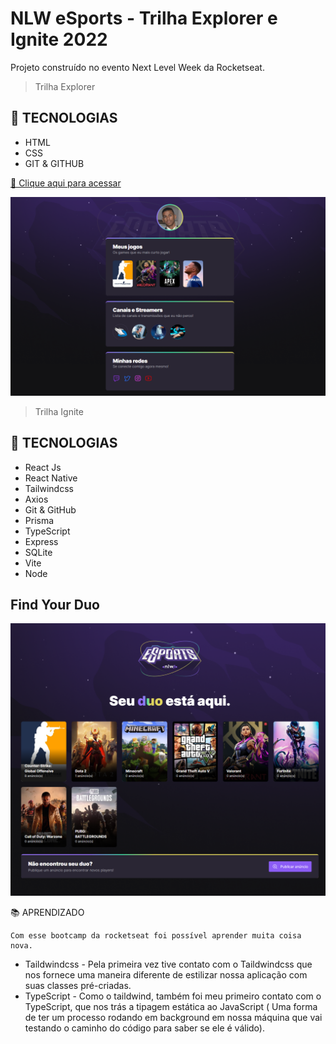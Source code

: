 # NLW eSports - Trilha Explorer e Ignite 2022

Projeto construído no evento Next Level Week da Rocketseat.

> Trilha Explorer

## 🔨 TECNOLOGIAS

* HTML
* CSS
* GIT & GITHUB

[🔗 Clique aqui para acessar](https://wesleydrc.github.io/rocketseat-nlw/trilhas-rocketseat/explorer/)

![preview](./.github/previewExplorer.png)

> Trilha Ignite

## 🔨 TECNOLOGIAS

* React Js
* React Native
* Tailwindcss
* Axios
* Git & GitHub
* Prisma
* TypeScript
* Express
* SQLite
* Vite
* Node

## Find Your Duo
![preview](./.github/previewIgnite.png)


📚 APRENDIZADO

	Com esse bootcamp da rocketseat foi possível aprender muita coisa nova.
* Taildwindcss - Pela primeira vez tive contato com o Taildwindcss que nos fornece uma maneira diferente de estilizar nossa aplicação com  suas classes pré-criadas.
* TypeScript - Como o taildwind, também foi meu primeiro contato com o TypeScript, que nos trás a tipagem estática ao JavaScript ( Uma forma de ter um processo rodando em background em nossa máquina que vai testando o caminho do código para saber se ele é válido).
